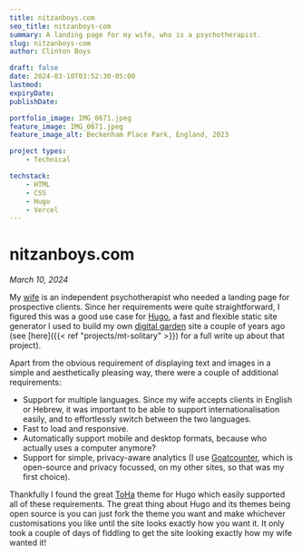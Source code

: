 ```yaml
---
title: nitzanboys.com
seo_title: nitzanboys-com
summary: A landing page for my wife, who is a psychotherapist. 
slug: nitzanboys-com
author: Clinton Boys

draft: false
date: 2024-03-10T03:52:30-05:00
lastmod: 
expiryDate: 
publishDate: 

portfolio_image: IMG_0671.jpeg
feature_image: IMG_0671.jpeg
feature_image_alt: Beckenham Place Park, England, 2023

project types: 
    - Technical

techstack:
    - HTML
    - CSS
    - Hugo
    - Vercel
---
```


# nitzanboys.com

*March 10, 2024*

My [wife](https://www.nitzanboys.com/) is an independent psychotherapist who needed a landing page for prospective clients. Since her requirements were quite straightforward, I figured this was a good use case for [Hugo](https://gohugo.io/), a fast and flexible static site generator I used to build my own [digital garden](https://mtsolitary.com) site a couple of years ago (see [here]({{< ref "projects/mt-solitary" >}}) for a full write up about that project). 

Apart from the obvious requirement of displaying text and images in a simple and aesthetically pleasing way, there were a couple of additional requirements:

- Support for multiple languages. Since my wife accepts clients in English or Hebrew, it was important to be able to support internationalisation easily, and to effortlessly switch between the two languages. 
- Fast to load and responsive. 
- Automatically support mobile and desktop formats, because who actually uses a computer anymore? 
- Support for simple, privacy-aware analytics (I use [Goatcounter](https://www.goatcounter.com/), which is open-source and privacy focussed, on my other sites, so that was my first choice). 

Thankfully I found the great [ToHa](https://themes.gohugo.io/themes/toha/) theme for Hugo which easily supported all of these requirements. The great thing about Hugo and its themes being open source is you can just fork the theme you want and make whichever customisations you like until the site looks exactly how you want it. It only took a couple of days of fiddling to get the site looking exactly how my wife wanted it!


